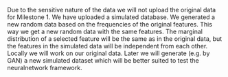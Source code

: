 Due to the sensitive nature of the data we will not upload the original data for Milestone 1. 
We have uploaded a simulated database. 
We generated a new random data based on the frequencies of the original features.
This way we get a new random data with the same features. 
The marginal distribution of a selected feature will be the same as in the original data, but the features in the simulated data will be independent from each other. 
Locally we will work on our original data.
Later we will generate (e.g. by GAN) a new simulated dataset which will be better suited to test the neuralnetwork framework.
